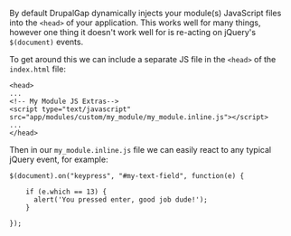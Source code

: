By default DrupalGap dynamically injects your module(s) JavaScript files into the `<head>` of your application. This works well for many things, however one thing it doesn't work well for is re-acting on jQuery's `$(document)` events.

To get around this we can include a separate JS file in the `<head>` of the `index.html` file:

```
<head>
...
<!-- My Module JS Extras-->
<script type="text/javascript" src="app/modules/custom/my_module/my_module.inline.js"></script>
...
</head>
```

Then in our `my_module.inline.js` file we can easily react to any typical jQuery event, for example:

```
$(document).on("keypress", "#my-text-field", function(e) {

    if (e.which == 13) {
      alert('You pressed enter, good job dude!');
    }

});
```